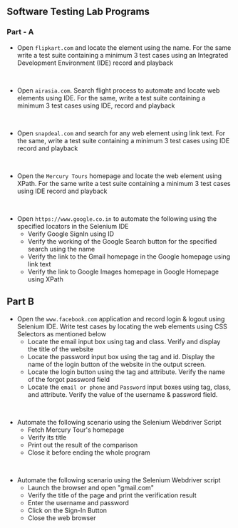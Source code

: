 ## Software Testing Lab Programs

### Part - A

- Open `flipkart.com` and locate the element using the name. For the same write a test suite containing a minimum 3 test cases using an Integrated Development Environment (IDE) record and playback

<br>

- Open `airasia.com`. Search flight process to automate and locate web elements using IDE. For the same, write a test suite containing a minimum 3 test cases using IDE, record and playback

<br>

- Open `snapdeal.com` and search for any web element using link text. For the same, write a test suite containing a minimum 3 test cases using IDE record and playback

<br>

- Open the `Mercury Tours` homepage and locate the web element using XPath. For the same write a test suite containing a minimum 3 test cases using IDE record and playback

<br>

- Open `https://www.google.co.in` to automate the following using the specified locators in the Selenium IDE
    * Verify Google SignIn using ID
    * Verify the working of the Google Search button for the specified search using the name
    *  Verify the link to the Gmail homepage in the Google homepage using link text 
    *  Verify the link to Google Images homepage in Google Homepage using XPath

## Part B

- Open the `www.facebook.com` application and record login & logout using Selenium IDE. Write test cases by locating the web elements using CSS Selectors as mentioned below
    * Locate the email input box using tag and class. Verify and display the title of the website
    * Locate the password input box using the tag and id. Display the name of the login button of the website in the output screen.
    * Locate the login button using the tag and attribute. Verify the name of the forgot password field
    * Locate the `email or phone` and `Password` input boxes using tag, class, and attribute. Verify the value of the username & password field.

<br>

- Automate the following scenario using the Selenium Webdriver Script
    * Fetch Mercury Tour's homepage
    * Verify its title
    * Print out the result of the comparison
    * Close it before ending the whole program

<br>

- Automate the following scenario using the Selenium Webdriver script
    * Launch the browser and open "gmail.com"
    * Verify the title of the page and print the verification result
    * Enter the username and password
    * Click on the Sign-In Button
    * Close the web browser
  
